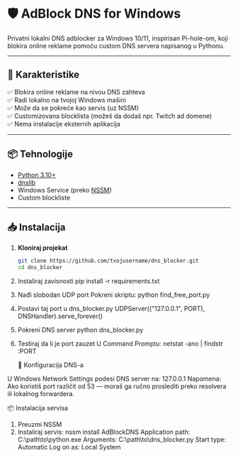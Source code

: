 # 🛡️ AdBlock DNS for Windows

Privatni lokalni DNS adblocker za Windows 10/11, inspirisan Pi-hole-om, koji blokira online reklame pomoću custom DNS servera napisanog u Pythonu.

---

## 🚀 Karakteristike

✅ Blokira online reklame na nivou DNS zahteva  
✅ Radi lokalno na tvojoj Windows mašini  
✅ Može da se pokreće kao servis (uz NSSM)  
✅ Customizovana blocklista (možeš da dodaš npr. Twitch ad domene)  
✅ Nema instalacije eksternih aplikacija  

---

## 📦 Tehnologije

- [Python 3.10+](https://www.python.org/)
- [dnslib](https://pypi.org/project/dnslib/)
- Windows Service (preko [NSSM](https://nssm.cc/))
- Custom blockliste

---

## 📥 Instalacija

1. **Kloniraj projekat**
   ```bash
   git clone https://github.com/tvojusername/dns_blocker.git
   cd dns_blocker
2. Instaliraj zavisnosti
   pip install -r requirements.txt
3. Nađi slobodan UDP port Pokreni skriptu:
   python find_free_port.py

5. Postavi taj port u dns_blocker.py
 UDPServer(("127.0.0.1", PORT), DNSHandler).serve_forever()

7. Pokreni DNS server
   python dns_blocker.py
9. Testiraj da li je port zauzet U Command Promptu:
   netstat -ano | findstr :PORT



   📑 Konfiguracija DNS-a

U Windows Network Settings podesi DNS server na:
127.0.0.1
Napomena: Ako koristiš port različit od 53 — moraš ga ručno proslediti preko resolvera ili lokalnog forwardera.

📦 Instalacija servisa

1. Preuzmi NSSM
2. Instaliraj servis:
   nssm install AdBlockDNS
     Application path: C:\path\to\python.exe
     Arguments: C:\path\to\dns_blocker.py
     Start type: Automatic
     Log on as: Local System
     

